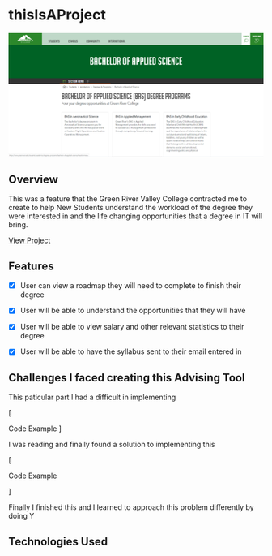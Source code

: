 # thisIsAProject

![grcProjectImage](grcProject.png)


## Overview
This was a feature that the Green River Valley College contracted me to create to help New Students understand the workload of the degree they were interested in and the life changing opportunities that a degree in IT will bring.

[View Project](https://php-it-advising.herokuapp.com/)


## Features
- [x] User can view a roadmap they will need to complete to finish their degree
- [x] User will be able to understand the opportunities that they will have
- [x] User will be able to view salary and other relevant statistics to their degree
- [x] User will be able to have the syllabus sent to their email entered in


## Challenges I faced creating this Advising Tool

This paticular part I had a difficult in  implementing

[

Code Example
]

I was reading and finally found a solution to implementing this

[

Code Example

]

Finally I finished this and I learned to approach this problem differently by doing Y

## Technologies Used


